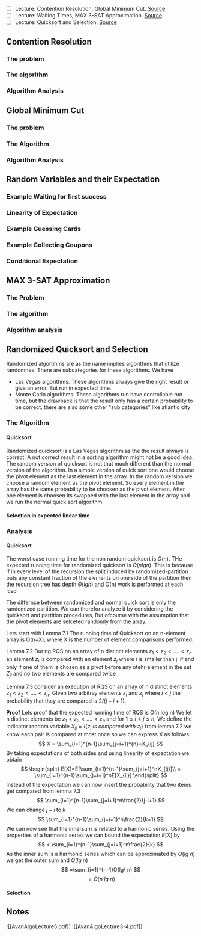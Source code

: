 - [ ] Lecture: Contention Resolution, Global Minimum Cut.  [Source](https://imada.sdu.dk/u/kslarsen/dm582/L03.php)
- [ ] Lecture: Waiting Times, MAX 3-SAT Approximation. [Source](https://imada.sdu.dk/u/kslarsen/dm582/L04.php)
- [ ] Lecture: Quicksort and Selection. [Source](https://imada.sdu.dk/u/kslarsen/dm582/L05.php)

## Contention Resolution

### The problem

### The algorithm

### Algorithm Analysis


## Global Minimum Cut

### The problem

### The Algorithm

### Algorithm Analysis


## Random Variables and their Expectation

### Example Waiting for first success

### Linearity of  Expectation

### Example Guessing Cards

### Example Collecting Coupons

### Conditional Expectation


## MAX 3-SAT Approximation

### The Problem

### The algorithm

### Algorithm analysis


## Randomized Quicksort and Selection
Randomized algortihms are as the name implies algorithms that utilize randomnes.
There are subcategories for these algorithms. We have
- Las Vegas algorithms: These algorithms always give the right result or give an error. But run in expected time.
- Monte Carlo algorithms: These algorithms run have controllable run time, but the drawback is that the result only has a certain probability to be correct.
there are also some other "sub categories" like atlantic city

### The Algorithm
#### Quicksort 
Randomized quicksort is a Las Vegas algorithm as the the result always is correct. A not correct result in a sorting algorithm might not be a good idea. The random version of quicksort is not that much different than the normal version of the algorithm. In a simple version of quick sort one would choose the pivot element as the last element in the array. In the random version we choose a random element as the pivot element. So every element in the array has the same probability to be choosen as the pivot element. After one element is choosen its swapped with the last element in the array and we run the normal quick sort algorithm.
#### Selection in expected linear time


### Analysis
#### Quicksort
The worst case running time for the non random quicksort is $O(n)$. THe expected running time for randomized quicksort is $O(n lg n)$. This is because if in every level of the recursion the split induced by randomized-partition puts any constant fraction of the elements on one side of the partition then the recursion tree has depth $\Theta(lg n)$ and O(n) work is performed at each level

The differnce between randomized and normal quick sort is only the randomized partition. We can therefor analyze it by considering the quicksort and partition procedures, But ofcourse with the assumption that the pivot elements are selceted randomly from the array.

Lets start with Lemma 7.1
The running time of Quicksort on an n-element array is O(n+X), where X  is the number of element comparisons performed.

Lemma 7.2
During RQS on an array of n distinct elements $z_1<z_2<....<z_n$ an element $z_i$ is compared with an element $z_j$ where i is smaller than j. if and only if one of them is chosen as a pivot before any otehr element in the set $Z_{ji}$ and no two elements are compared twice

Lemma 7.3
consider an execution of RQS on an array of n distinct elements $z_1<z_2<....<z_n$. GIven two arbitray elements $z_i$ and $z_j$ where $i<j$ the probability that they are compared is $2/(j-i+1)$.


**Proof** 
Lets proof that the expected running time of RQS is O(n log n)
We let n distinct elements be $z_1<z_2<....<z_n$ and for $1 \leq i <j \leq n$, We define the indicator random variable $X_{ij}=I \{z_i\ is\ compared\ with\ z_j\}$ from lemma 7.2 we know each pair is compared at most once so we can express X as follows:
$$
X = \sum_{i=1}^{n-1}\sum_{j=i+1}^{n}=X_{ij}
$$
By taking expectations of both sides and using linearity of expectation we obtain
$$
\begin{split}
E[X]=E[\sum_{i=1}^{n-1}\sum_{j=i+1}^nX_{ij}]\\
= \sum_{i=1}^{n-1}\sum_{j=i+1}^nE[X_{ij}]
\end{split}
$$
Instead of the expectation we can now insert the probability that two items get compared from lemma 7.3
$$
\sum_{i=1}^{n-1}\sum_{j=i+1}^n\frac{2}{j-i+1}
$$
We can change $j-i$ to $k$
$$
\sum_{i=1}^{n-1}\sum_{j=i+1}^n\frac{2}{k+1}
$$
We can now see that the innersum is related to a harmonic series. Using the properties of a harmonic series we can bound the expectation $E[X]$ by 
$$
< \sum_{i=1}^{n-1}\sum_{j=i+1}^n\frac{2}{k}
$$
As the inner sum is a harmonic series which can be approximated by $O(lg\ n)$ we get the outer sum and $O(lg\ n)$
$$
=\sum_{i=1}^{n-1}O(lg\ n)
$$
$$
=O(n\ lg\ n) 
$$
#### Selection



## Notes
![[AvanAlgoLecture5.pdf]]
![[AvanAlgoLecture3-4.pdf]]
